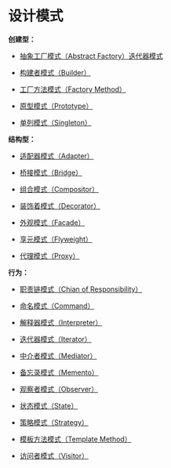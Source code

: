 # 设计模式

**创建型：**

* [抽象工厂模式（Abstract Factory）](//others/DesignPatterns/AbstractFactory.md)[迭代器模式](//others/DesignPatterns/Iterator.md)

* [构建者模式（Builder）](//others/DesignPatterns/Builder.md)

* [工厂方法模式（Factory Method）](//others/DesignPatterns/FactoryMethod.md)

* [原型模式（Prototype）](//others/DesignPatterns/Prototype.md)

* [单列模式（Singleton）](///others/DesignPatterns/Singleton.md)

**结构型：**

* [适配器模式（Adapter）](//others/DesignPatterns/Adapter.md)

* [桥接模式（Bridge）](//others/DesignPatterns/Bridge.md)

* [组合模式（Compositor）](//others/DesignPatterns/Compositor.md)

* [装饰着模式（Decorator）](//others/DesignPatterns/Decorator.md)

* [外观模式（Facade）](//others/DesignPatterns/Facade.md)

* [享元模式（Flyweight）](//others/DesignPatterns/Flyweight.md)

* [代理模式（Proxy）](//others/DesignPatterns/Proxy.md)

**行为：**

* [职责链模式（Chian of Responsibility）](//others/DesignPatterns/ChianOfResponsibility.md)

* [命名模式（Command）](//others/DesignPatterns/Command.md)

* [解释器模式（Interpreter）](//others/DesignPatterns/Interpreter.md)

* [迭代器模式（Iterator）](//others/DesignPatterns/Iterator.md)

* [中介者模式（Mediator）](//others/DesignPatterns/Mediator.md)

* [备忘录模式（Memento）](//others/DesignPatterns/Memento.md)

* [观察者模式（Observer）](//others/DesignPatterns/Observer.md)

* [状态模式（State）](//others/DesignPatterns/State.md)

* [策略模式（Strategy）](//others/DesignPatterns/Strategy.md)

* [模板方法模式（Template Method）](//others/DesignPatterns/TemplateMethod.md)

* [访问者模式（Visitor）](//others/DesignPatterns/Visitor.md)



